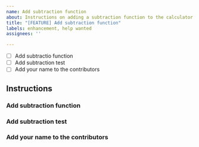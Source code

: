 ```yaml
---
name: Add subtraction function
about: Instructions on adding a subtraction function to the calculator package
title: "[FEATURE] Add subtraction function"
labels: enhancement, help wanted
assignees: ''

---
```


- [ ] Add subtractio function
- [ ] Add subtraction test
- [ ] Add your name to the contributors

## Instructions

### Add subtraction function

### Add subtraction test

### Add your name to the contributors
